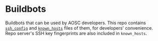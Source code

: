 # Buildbots

Buildbots that can be used by AOSC developers. This repo contains [`ssh_config`](https://man.openbsd.org/ssh_config) and [`known_hosts`](https://man.openbsd.org/sshd.8#SSH_KNOWN_HOSTS_FILE_FORMAT) files of them, for developers' convenience. Repo server's SSH key fingerprints are also included in `known_hosts`.
